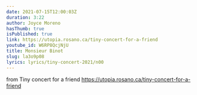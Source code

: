 ```yaml
---
date: 2021-07-15T12:00:03Z
duration: 3:22
author: Joyce Moreno
hasThumb: true
isPublished: true
link: https://utopia.rosano.ca/tiny-concert-for-a-friend
youtube_id: W6RP8QcjNjU
title: Monsieur Binot
slug: la3o9p08
lyrics: lyrics/tiny-concert-2021/n00
---
```

from Tiny concert for a friend https://utopia.rosano.ca/tiny-concert-for-a-friend
